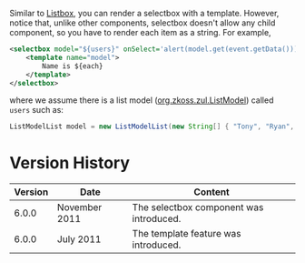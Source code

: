Similar to
[Listbox]({{site.baseurl}}/zk_dev_ref/mvc/listbox_template),
you can render a selectbox with a template. However, notice that, unlike
other components, selectbox doesn't allow any child component, so you
have to render each item as a string. For example,

```xml
<selectbox model="${users}" onSelect='alert(model.get(event.getData()));'>
    <template name="model">
        Name is ${each}
    </template>
</selectbox>
```

where we assume there is a list model
([org.zkoss.zul.ListModel](https://www.zkoss.org/javadoc/latest/zk/org/zkoss/zul/ListModel.html)) called `users` such as:

```java
ListModelList model = new ListModelList(new String[] { "Tony", "Ryan", "Jumper", "Wing", "Sam" });
```

# Version History

| Version | Date          | Content                                 |
|---------|---------------|-----------------------------------------|
| 6.0.0   | November 2011 | The selectbox component was introduced. |
| 6.0.0   | July 2011     | The template feature was introduced.    |
